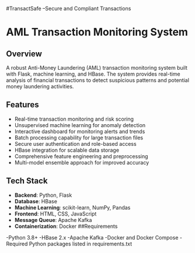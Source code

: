 #TransactSafe –Secure and Compliant Transactions
# AML Transaction Monitoring System

## Overview
A robust Anti-Money Laundering (AML) transaction monitoring system built with Flask, machine learning, and HBase. The system provides real-time analysis of financial transactions to detect suspicious patterns and potential money laundering activities.

## Features
- Real-time transaction monitoring and risk scoring
- Unsupervised machine learning for anomaly detection
- Interactive dashboard for monitoring alerts and trends
- Batch processing capability for large transaction files
- Secure user authentication and role-based access
- HBase integration for scalable data storage
- Comprehensive feature engineering and preprocessing
- Multi-model ensemble approach for improved accuracy

## Tech Stack
- **Backend**: Python, Flask
- **Database**: HBase
- **Machine Learning**: scikit-learn, NumPy, Pandas
- **Frontend**: HTML, CSS, JavaScript
- **Message Queue**: Apache Kafka
- **Containerization**: Docker
##Requirements

-Python 3.8+
-HBase 2.x
-Apache Kafka
-Docker and Docker Compose
-Required Python packages listed in requirements.txt
